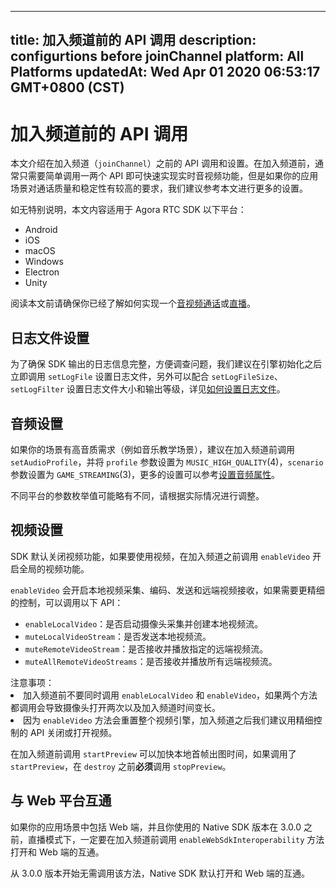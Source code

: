 
---
title: 加入频道前的 API 调用
description: configurtions before joinChannel
platform: All Platforms
updatedAt: Wed Apr 01 2020 06:53:17 GMT+0800 (CST)
---
# 加入频道前的 API 调用
本文介绍在加入频道（`joinChannel`）之前的 API 调用和设置。在加入频道前，通常只需要简单调用一两个 API 即可快速实现实时音视频功能，但是如果你的应用场景对通话质量和稳定性有较高的要求，我们建议参考本文进行更多的设置。

如无特别说明，本文内容适用于 Agora RTC SDK 以下平台：
- Android
- iOS
- macOS 
- Windows
- Electron
- Unity

<div class="alert note">阅读本文前请确保你已经了解如何实现一个<a href="https://docs.agora.io/cn/Video/start_call_android?platform=Android">音视频通话</a>或<a href="https://docs.agora.io/cn/Interactive%20Broadcast/start_live_android?platform=Android">直播</a>。</div>

## 日志文件设置

为了确保 SDK 输出的日志信息完整，方便调查问题，我们建议在引擎初始化之后立即调用 `setLogFile` 设置日志文件，另外可以配合 `setLogFileSize`、`setLogFilter` 设置日志文件大小和输出等级，详见[如何设置日志文件](https://docs.agora.io/cn/faqs/logfile)。

## 音频设置

如果你的场景有高音质需求（例如音乐教学场景），建议在加入频道前调用 `setAudioProfile`，并将 `profile` 参数设置为 `MUSIC_HIGH_QUALITY`(4)，`scenario` 参数设置为 `GAME_STREAMING`(3)，更多的设置可以参考[设置音频属性](https://docs.agora.io/cn/Interactive%20Broadcast/audio_profile_android?platform=Android)。

<div class="alert note">不同平台的参数枚举值可能略有不同，请根据实际情况进行调整。</div>

## 视频设置

SDK 默认关闭视频功能，如果要使用视频，在加入频道之前调用 `enableVideo` 开启全局的视频功能。

`enableVideo` 会开启本地视频采集、编码、发送和远端视频接收，如果需要更精细的控制，可以调用以下 API：

- `enableLocalVideo`：是否启动摄像头采集并创建本地视频流。
- `muteLocalVideoStream`：是否发送本地视频流。
- `muteRemoteVideoStream`：是否接收并播放指定的远端视频流。
- `muteAllRemoteVideoStreams`：是否接收并播放所有远端视频流。

<div class="alert note">
	注意事项：
	<li>加入频道前不要同时调用 <code>enableLocalVideo</code> 和 <code>enableVideo</code>，如果两个方法都调用会导致摄像头打开两次以及加入频道时间变长。</li>
	<li>因为 <code>enableVideo</code> 方法会重置整个视频引擎，加入频道之后我们建议用精细控制的 API 关闭或打开视频。</li>
</div>

在加入频道前调用 `startPreview` 可以加快本地首帧出图时间，如果调用了 `startPreview`，在 `destroy` 之前**必须**调用 `stopPreview`。

## 与 Web 平台互通

如果你的应用场景中包括 Web 端，并且你使用的 Native SDK 版本在 3.0.0 之前，直播模式下，一定要在加入频道前调用 `enableWebSdkInteroperability` 方法打开和 Web 端的互通。

<div class="alert info">从 3.0.0 版本开始无需调用该方法，Native SDK 默认打开和 Web 端的互通。</div>

